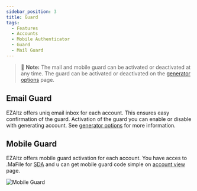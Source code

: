 ```yaml
---
sidebar_position: 3
title: Guard
tags:
  - Features
  - Accounts
  - Mobile Authenticator
  - Guard
  - Mail Guard
---
```


> 📝 **Note:** The mail and mobile guard can be activated or deactivated at any time. The guard can be activated or deactivated on the [generator options](/features/generator#generator-options) page.

## Email Guard

EZAltz offers uniq email inbox for each account. This ensures easy confirmation of the guard. Activation of the guard you can enable or disable with generating account. See [generator options](/features/generator#generator-options) for more information.

## Mobile Guard

EZAltz offers mobile guard activation for each account. You have acces to .MaFile for [SDA](https://github.com/Jessecar96/SteamDesktopAuthenticator) and u can get mobile guard code simple on [account view](/features/management#account-view) page.

![Mobile Guard](/assets/guard-code.png)
